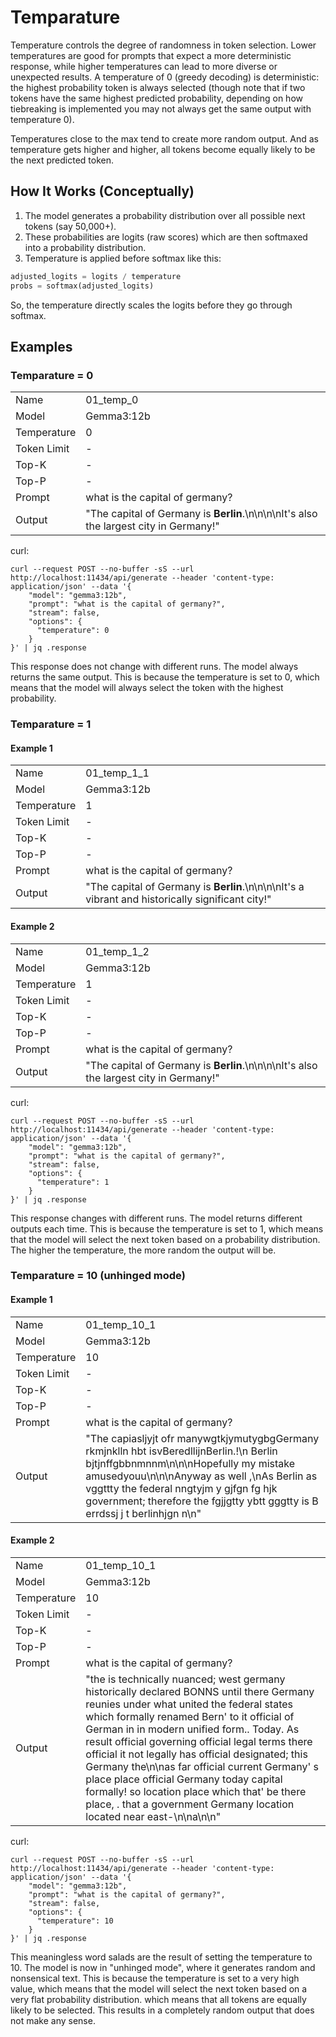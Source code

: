 # Temparature
Temperature controls the degree of randomness in token selection. Lower temperatures are good for prompts that expect a more deterministic response, while higher temperatures
can lead to more diverse or unexpected results. A temperature of 0 (greedy decoding) is deterministic: the highest probability token is always selected (though note that if two tokens
have the same highest predicted probability, depending on how tiebreaking is implemented you may not always get the same output with temperature 0). 

Temperatures close to the max tend to create more random output. And as temperature gets higher and higher, all tokens become equally likely to be the next predicted token.

## How It Works (Conceptually)
1. The model generates a probability distribution over all possible next tokens (say 50,000+).
2. These probabilities are logits (raw scores) which are then softmaxed into a probability distribution.
3. Temperature is applied before softmax like this:

```python
adjusted_logits = logits / temperature
probs = softmax(adjusted_logits)
```
So, the temperature directly scales the logits before they go through softmax.


## Examples

### Temparature = 0

|             |                                                                                       | 
|-------------|---------------------------------------------------------------------------------------|
| Name        | 01_temp_0                                                                             |
| Model       | Gemma3:12b                                                                            |
| Temperature | 0                                                                                     |
| Token Limit | -                                                                                     |
| Top-K       | -                                                                                     |
| Top-P       | -                                                                                     |
| Prompt      | what is the capital of germany?                                                       |
| Output      | "The capital of Germany is **Berlin**.\n\n\n\nIt's also the largest city in Germany!" |

curl: 
```shell
curl --request POST --no-buffer -sS --url http://localhost:11434/api/generate --header 'content-type: application/json' --data '{
    "model": "gemma3:12b",
    "prompt": "what is the capital of germany?",
    "stream": false,
    "options": {
      "temperature": 0
    }
}' | jq .response
```

This response does not change with different runs. The model always returns the same output. This is because the temperature is set to 0, which means that the model will always select the token with the highest probability.

### Temparature = 1

#### Example 1
|             |                                                                                                  | 
|-------------|--------------------------------------------------------------------------------------------------|
| Name        | 01_temp_1_1                                                                                      |
| Model       | Gemma3:12b                                                                                       |
| Temperature | 1                                                                                                |
| Token Limit | -                                                                                                |
| Top-K       | -                                                                                                |
| Top-P       | -                                                                                                |
| Prompt      | what is the capital of germany?                                                                  |
| Output      | "The capital of Germany is **Berlin**.\n\n\n\nIt's a vibrant and historically significant city!" |


#### Example 2
|             |                                                                                       | 
|-------------|---------------------------------------------------------------------------------------|
| Name        | 01_temp_1_2                                                                           |
| Model       | Gemma3:12b                                                                            |
| Temperature | 1                                                                                     |
| Token Limit | -                                                                                     |
| Top-K       | -                                                                                     |
| Top-P       | -                                                                                     |
| Prompt      | what is the capital of germany?                                                       |
| Output      | "The capital of Germany is **Berlin**.\n\n\n\nIt's also the largest city in Germany!" |


curl:
```shell
curl --request POST --no-buffer -sS --url http://localhost:11434/api/generate --header 'content-type: application/json' --data '{
    "model": "gemma3:12b",
    "prompt": "what is the capital of germany?",
    "stream": false,
    "options": {
      "temperature": 1
    }
}' | jq .response
```

This response changes with different runs. The model returns different outputs each time. This is because the temperature is set to 1, which means that the model will select the next token based on a probability distribution. The higher the temperature, the more random the output will be.

### Temparature = 10 (unhinged mode)
#### Example 1
|             |                                                                                                                                                                                                                                                                                                                | 
|-------------|----------------------------------------------------------------------------------------------------------------------------------------------------------------------------------------------------------------------------------------------------------------------------------------------------------------|
| Name        | 01_temp_10_1                                                                                                                                                                                                                                                                                                   |
| Model       | Gemma3:12b                                                                                                                                                                                                                                                                                                     |
| Temperature | 10                                                                                                                                                                                                                                                                                                             |
| Token Limit | -                                                                                                                                                                                                                                                                                                              |
| Top-K       | -                                                                                                                                                                                                                                                                                                              |
| Top-P       | -                                                                                                                                                                                                                                                                                                              |
| Prompt      | what is the capital of germany?                                                                                                                                                                                                                                                                                |
| Output      | "The capiasljyjt ofr manywgtkjymutygbgGermany rkmjnklln hbt isvBeredllijnBerlin.!\n Berlin bjtjnffgbbnmnnm\n\n\nHopefully my mistake amusedyouu\n\n\nAnyway as well ,\nAs Berlin as vggttty the federal nngtyjm y gjfgn fg hjk government; therefore the fgjjgtty ybtt gggtty is B errdssj j t berlinhjgn n\n" |

#### Example 2
|             |                                                                                                                                                                                                                                                                                                                                                                                                                                                                                                                                                                      | 
|-------------|----------------------------------------------------------------------------------------------------------------------------------------------------------------------------------------------------------------------------------------------------------------------------------------------------------------------------------------------------------------------------------------------------------------------------------------------------------------------------------------------------------------------------------------------------------------------|
| Name        | 01_temp_10_1                                                                                                                                                                                                                                                                                                                                                                                                                                                                                                                                                         |
| Model       | Gemma3:12b                                                                                                                                                                                                                                                                                                                                                                                                                                                                                                                                                           |
| Temperature | 10                                                                                                                                                                                                                                                                                                                                                                                                                                                                                                                                                                   |
| Token Limit | -                                                                                                                                                                                                                                                                                                                                                                                                                                                                                                                                                                    |
| Top-K       | -                                                                                                                                                                                                                                                                                                                                                                                                                                                                                                                                                                    |
| Top-P       | -                                                                                                                                                                                                                                                                                                                                                                                                                                                                                                                                                                    |
| Prompt      | what is the capital of germany?                                                                                                                                                                                                                                                                                                                                                                                                                                                                                                                                      |
| Output      | "the is technically nuanced; west germany historically declared BONNS until there Germany reunies under what united the federal states which formally renamed Bern' to it official of German in in modern unified form.. Today. As result official governing official legal terms there official it not legally has official designated; this Germany the\n\nas far official current Germany' s place place official Germany today capital formally! so location place which that' be there place, . that a government Germany location located near east-\n\na\n\n" |

curl:
```shell
curl --request POST --no-buffer -sS --url http://localhost:11434/api/generate --header 'content-type: application/json' --data '{
    "model": "gemma3:12b",
    "prompt": "what is the capital of germany?",
    "stream": false,
    "options": {
      "temperature": 10
    }
}' | jq .response
```

This meaningless word salads are the result of setting the temperature to 10. The model is now in "unhinged mode", where it generates random and nonsensical text. This is because the temperature is set to a very high value, which means that the model will select the next token based on a very flat probability distribution. 
which means that all tokens are equally likely to be selected. This results in a completely random output that does not make any sense.

